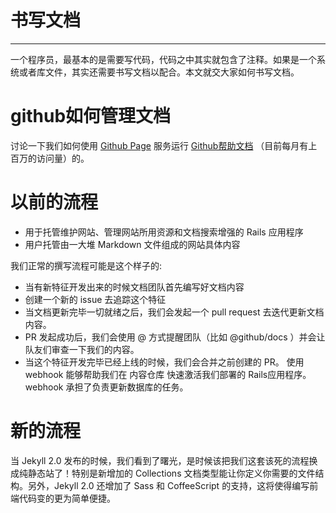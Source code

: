 # 书写文档
--------------------------------------------------

一个程序员，最基本的是需要写代码，代码之中其实就包含了注释。如果是一个系统或者库文件，其实还需要书写文档以配合。本文就交大家如何书写文档。

# github如何管理文档
讨论一下我们如何使用 [Github Page](https://pages.github.com/) 服务运行 [Github帮助文档](https://help.github.com/en)  （目前每月有上百万的访问量）的。

# 以前的流程

- 用于托管维护网站、管理网站所用资源和文档搜索增强的 Rails 应用程序
- 用户托管由一大堆 Markdown 文件组成的网站具体内容

我们正常的撰写流程可能是这个样子的:

- 当有新特征开发出来的时候文档团队首先编写好文档内容
- 创建一个新的 issue 去追踪这个特征
- 当文档更新完毕一切就绪之后，我们会发起一个 pull request 去迭代更新文档内容。
- PR 发起成功后，我们会使用 @ 方式提醒团队（比如 @github/docs ）并会让队友们审查一下我们的内容。
- 当这个特征开发完毕已经上线的时候，我们会合并之前创建的 PR。 使用 webhook 能够帮助我们在 内容仓库 快速激活我们部署的 Rails应用程序。webhook 承担了负责更新数据库的任务。

# 新的流程
当 Jekyll 2.0 发布的时候，我们看到了曙光，是时候该把我们这套该死的流程换成纯静态站了！特别是新增加的 Collections 文档类型能让你定义你需要的文件结构。另外，Jekyll 2.0 还增加了 Sass 和 CoffeeScript 的支持，这将使得编写前端代码变的更为简单便捷。